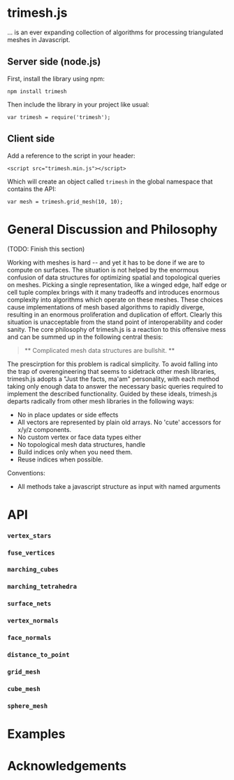 # trimesh.js

... is an ever expanding collection of algorithms for processing triangulated meshes in Javascript.

## Server side (node.js)

First, install the library using npm:

    npm install trimesh
    
Then include the library in your project like usual:

    var trimesh = require('trimesh');


## Client side

Add a reference to the script in your header:

    <script src="trimesh.min.js"></script>
    
Which will create an object called `trimesh` in the global namespace that contains the API:

    var mesh = trimesh.grid_mesh(10, 10);

# General Discussion and Philosophy

(TODO: Finish this section)

Working with meshes is hard -- and yet it has to be done if we are to compute on surfaces. The situation is not helped by the enormous confusion of data structures for optimizing spatial and topological queries on meshes. Picking a single representation, like a winged edge, half edge or cell tuple complex brings with it many tradeoffs and introduces enormous complexity into algorithms which operate on these meshes. These choices cause implementations of mesh based algorithms to rapidly diverge, resulting in an enormous proliferation and duplication of effort. Clearly this situation is unacceptable from the stand point of interoperability and coder sanity.  The core philosophy of trimesh.js is a reaction to this offensive mess and can be summed up in the following central thesis:

> ** Complicated mesh data structures are bullshit. **

The prescirption for this problem is radical simplicity. To avoid falling into the trap of overengineering that seems to sidetrack other mesh libraries, trimesh.js adopts a "Just the facts, ma'am" personality, with each method taking only enough data to answer the necessary basic queries required to implement the described functionality. Guided by these ideals, trimesh.js departs radically from other mesh libraries in the following ways:

* No in place updates or side effects
* All vectors are represented by plain old arrays.  No 'cute' accessors for x/y/z components.
* No custom vertex or face data types either
* No topological mesh data structures, handle 
* Build indices only when you need them.
* Reuse indices when possible.

Conventions:

* All methods take a javascript structure as input with named arguments


# API

### `vertex_stars`

### `fuse_vertices`

### `marching_cubes`

### `marching_tetrahedra`

### `surface_nets`

### `vertex_normals`

### `face_normals`

### `distance_to_point`

### `grid_mesh`

### `cube_mesh`

### `sphere_mesh` 

# Examples

# Acknowledgements





